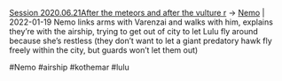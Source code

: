 [Session 2020.06.21After the meteors and after the vulture r](TheWik-main/sessions/notes_matteo_brianedit/Session%202020.06.21After%20the%20meteors%20and%20after%20the%20vulture%20r.md) -> [Nemo](../people/Nemo.md) | 2022-01-19
Nemo links arms with Varenzai and walks with him, explains they’re with the airship, trying to get out of city to let Lulu fly around because she’s restless (they don’t want to let a giant predatory hawk fly freely within the city, but guards won’t let them out)

#Nemo #airship #kothemar #lulu